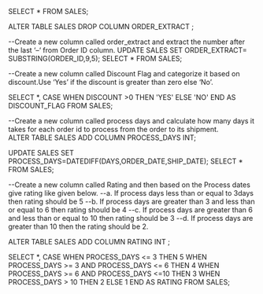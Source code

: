 SELECT * FROM SALES;

ALTER TABLE SALES
DROP COLUMN ORDER_EXTRACT ;

--Create a new column called order_extract and extract the number after the last ‘–‘ from Order ID column.
UPDATE SALES
SET ORDER_EXTRACT= SUBSTRING(ORDER_ID,9,5);
SELECT * FROM SALES;

--Create a new column called Discount Flag and categorize it based on discount.Use ‘Yes’ if the discount is greater than zero else ‘No’.

SELECT *,
CASE
    WHEN DISCOUNT >0 THEN 'YES'
    ELSE 'NO'
    END AS DISCOUNT_FLAG
    FROM SALES;

--Create a new column called process days and calculate how many days it takes for each order id to process from the order to its shipment.    
ALTER TABLE SALES
ADD COLUMN PROCESS_DAYS INT;

UPDATE SALES
SET PROCESS_DAYS=DATEDIFF(DAYS,ORDER_DATE,SHIP_DATE);
SELECT * FROM SALES;

--Create a new column called Rating and then based on the Process dates give rating like given below.
--a. If process days less than or equal to 3days then rating should be 5
--b. If process days are greater than 3 and less than or equal to 6 then rating should be 4
--c. If process days are greater than 6 and less than or equal to 10 then rating should be 3
--d. If process days are greater than 10 then the rating should be 2.

ALTER TABLE SALES
ADD COLUMN RATING INT ;

SELECT *,
CASE
    WHEN PROCESS_DAYS <= 3 THEN 5
    WHEN PROCESS_DAYS >= 3 AND PROCESS_DAYS <= 6 THEN 4
    WHEN PROCESS_DAYS >= 6 AND PROCESS_DAYS <=10 THEN 3
    WHEN PROCESS_DAYS > 10 THEN 2
    ELSE 1
    END AS RATING
    FROM SALES;
    
